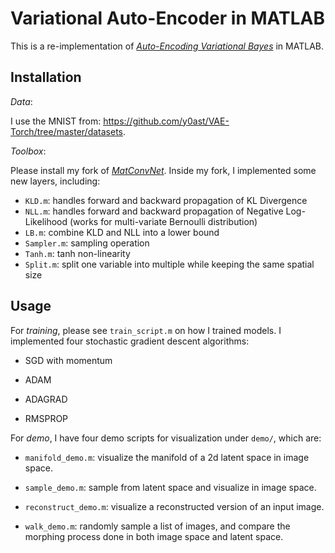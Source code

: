 # Variational Auto-Encoder in MATLAB 

This is a re-implementation of
[*Auto-Encoding Variational Bayes*](https://arxiv.org/abs/1312.6114)
in MATLAB.

## Installation

*Data*: 

I use the MNIST from:
https://github.com/y0ast/VAE-Torch/tree/master/datasets.

*Toolbox*: 

Please install my fork of
[*MatConvNet*](https://github.com/peiyunh/matconvnet). Inside my fork,
I implemented some new layers, including:

- `KLD.m`: handles forward and backward propagation of KL Divergence 
- `NLL.m`: handles forward and backward propagation of Negative
  Log-Likelihood (works for multi-variate Bernoulli distribution)
- `LB.m`: combine KLD and NLL into a lower bound
- `Sampler.m`: sampling operation
- `Tanh.m`: tanh non-linearity 
- `Split.m`: split one variable into multiple while keeping the same
  spatial size

## Usage

For *training*, please see `train_script.m` on how I trained models. I
implemented four stochastic gradient descent algorithms:

- SGD with momentum 

- ADAM

- ADAGRAD 

- RMSPROP

For *demo*, I have four demo scripts for visualization under `demo/`,
which are: 

- `manifold_demo.m`: visualize the manifold of a 2d latent space in
  image space.
  
- `sample_demo.m`: sample from latent space and visualize in image
  space.
  
- `reconstruct_demo.m`: visualize a reconstructed version of an input
  image.
  
- `walk_demo.m`: randomly sample a list of images, and compare the
  morphing process done in both image space and latent space.
